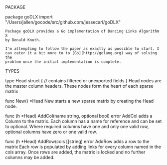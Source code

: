PACKAGE

package goDLX
    import "/Users/jallen/gocode/src/github.com/jessecarl/goDLX"

    Package goDLX provides a Go implementation of Dancing Links Algorithm X
    by Donald Knuth.

    I'm attempting to follow the paper as exactly as possible to start. I
    can cater it a bit more to to [Go](http://golang.org) way of solving the
    problem once the initial implementation is complete.

TYPES

type Head struct {
    // contains filtered or unexported fields
}
    Head nodes are the master column headers. These nodes form the heart of
    each sparse matrix

func New() *Head
    New starts a new sparse matrix by creating the Head node.

func (h *Head) AddCol(name string, optional bool) error
    AddCol adds a Column to the matrix. Each column has a name for reference
    and can be set to optional. Where required columns have one and only one
    valid row, optional columns have zero or one valid row.

func (h *Head) AddRow(cols []string) error
    AddRow adds a row to the matrix Each row is populated by adding links
    for every column named in the cols array. Once rows are added, the
    matrix is locked and no further columns may be added.


